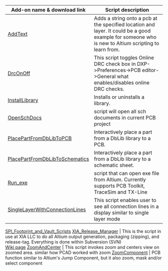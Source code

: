 Add-on name & download link | Script description
--- | ---
[AddText](https://altium-designer-addons.github.io/DownGit/#/home?url=https://github.com/Altium-Designer-addons/scripts-libraries/tree/master/Scripts+-+Examples/AddText) | Adds a string onto a pcb at the specified location and layer. It could be a good example for someone who is new to Altium scripting to learn from.
[DrcOnOff](https://altium-designer-addons.github.io/DownGit/#/home?url=https://github.com/Altium-Designer-addons/scripts-libraries/tree/master/Scripts+-+Examples/DrcOnOff) | This script toggles Online DRC check box in DXP->Preferences->PCB editor->General what enables/disables online DRC checks.
[InstallLibrary](https://altium-designer-addons.github.io/DownGit/#/home?url=https://github.com/Altium-Designer-addons/scripts-libraries/tree/master/Scripts+-+Examples/InstallLibrary) | Installs or uninstalls a library.
[OpenSchDocs](https://altium-designer-addons.github.io/DownGit/#/home?url=https://github.com/Altium-Designer-addons/scripts-libraries/tree/master/Scripts+-+Examples/OpenSchDocs) | script will open all sch documents in current PCB project
[PlacePartFromDbLibToPCB](https://altium-designer-addons.github.io/DownGit/#/home?url=https://github.com/Altium-Designer-addons/scripts-libraries/tree/master/Scripts+-+Examples/PlacePartFromDbLibToPCB) | Interactively place a part from a DbLib library to a PCB.
[PlacePartFromDbLibToSchematics](https://altium-designer-addons.github.io/DownGit/#/home?url=https://github.com/Altium-Designer-addons/scripts-libraries/tree/master/Scripts+-+Examples/PlacePartFromDbLibToSchematics) | Interactively place a part from a DbLib library to a schematic sheet.
[Run_exe](https://altium-designer-addons.github.io/DownGit/#/home?url=https://github.com/Altium-Designer-addons/scripts-libraries/tree/master/Scripts+-+Examples/Run_exe) | script that can open exe file from Altium. Currently supports PCB Toolkit, TraceSim and TX-Line
[SingleLayerWithConnectionLines](https://altium-designer-addons.github.io/DownGit/#/home?url=https://github.com/Altium-Designer-addons/scripts-libraries/tree/master/Scripts+-+Examples/SingleLayerWithConnectionLines) | This script enables user to see all connection lines in a display similar to single layer mode
[SPI_Footprint_and_Vault_Scripts](https://altium-designer-addons.github.io/DownGit/#/home?url=https://github.com/Altium-Designer-addons/scripts-libraries/tree/master/Scripts+-+Examples/SPI_Footprint_and_Vault_Scripts)
[XIA_Release_Manager](https://altium-designer-addons.github.io/DownGit/#/home?url=https://github.com/Altium-Designer-addons/scripts-libraries/tree/master/Scripts+-+Examples/XIA_Release_Manager) | This is the script in use at XIA LLC to do all Altium output generation, packaging (zipping), and release-tag. Everything is done within Subversion (SVN)<br>[Wiki page](https://github.com/Altium-Designer-addons/scripts-libraries/wiki/Release_Manager)
[ZoomAndCenter](https://altium-designer-addons.github.io/DownGit/#/home?url=https://github.com/Altium-Designer-addons/scripts-libraries/tree/master/Scripts+-+Examples/ZoomAndCenter) | This script invokes zoom and centers view on zoomed area. similar how PCAD worked with zoom
[ZoomComponent](https://altium-designer-addons.github.io/DownGit/#/home?url=https://github.com/Altium-Designer-addons/scripts-libraries/tree/master/Scripts+-+Examples/ZoomComponent) | PCB function similar to Altium's Jump Component, but it also zoom, mask and/or select component
